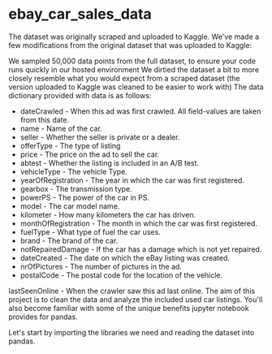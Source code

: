 # ebay_car_sales_data
The dataset was originally scraped and uploaded to Kaggle. We've made a few modifications from the original dataset that was uploaded to Kaggle:

We sampled 50,000 data points from the full dataset, to ensure your code runs quickly in our hosted environment
We dirtied the dataset a bit to more closely resemble what you would expect from a scraped dataset (the version uploaded to Kaggle was cleaned to be easier to work with)
The data dictionary provided with data is as follows:

- dateCrawled - When this ad was first crawled. All field-values are taken from this date.
- name - Name of the car.
- seller - Whether the seller is private or a dealer.
- offerType - The type of listing
- price - The price on the ad to sell the car.
- abtest - Whether the listing is included in an A/B test.
- vehicleType - The vehicle Type.
- yearOfRegistration - The year in which the car was first registered.
- gearbox - The transmission type.
- powerPS - The power of the car in PS.
- model - The car model name.
- kilometer - How many kilometers the car has driven.
- monthOfRegistration - The month in which the car was first registered.
- fuelType - What type of fuel the car uses.
- brand - The brand of the car.
- notRepairedDamage - If the car has a damage which is not yet repaired.
- dateCreated - The date on which the eBay listing was created.
- nrOfPictures - The number of pictures in the ad.
- postalCode - The postal code for the location of the vehicle.

lastSeenOnline - When the crawler saw this ad last online.
The aim of this project is to clean the data and analyze the included used car listings. You'll also become familiar with some of the unique benefits jupyter notebook provides for pandas.

Let's start by importing the libraries we need and reading the dataset into pandas.
